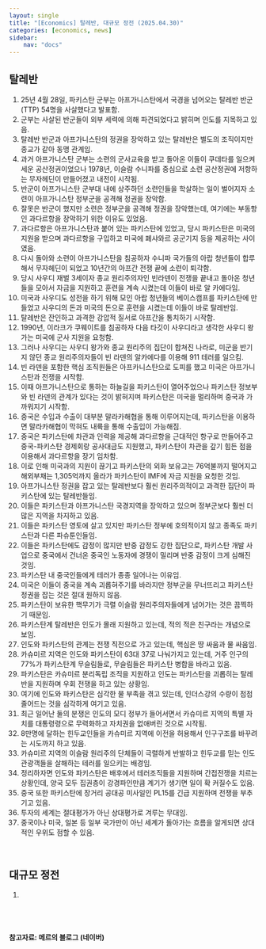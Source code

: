 ```yaml
---
layout: single
title: "[Economics] 탈레반, 대규모 정전 (2025.04.30)"
categories: [economics, news]
sidebar:
    nav: "docs"
---
```


## 탈레반
1. 25년 4월 28일, 파키스탄 군부는 아프가니스탄에서 국경을 넘어오는 탈레반 반군(TTP) 54명을 사살했다고 발표함.
1. 군부는 사살된 반군들이 외부 세력에 의해 파견되었다고 밝히며 인도를 지목하고 있음.
1. 탈레반 반군과 아프가니스탄의 정권을 장악하고 있는 탈레반은 별도의 조직이지만 종교가 같아 동맹 관계임.
1. 과거 아프가니스탄 군부는 소련의 군사교육을 받고 돌아온 이들이 쿠데타를 일으켜 세운 공산정권이었으나 1978년, 이슬람 수니파를 중심으로 소련 공산정권에 저항하는 무자헤딘이 만들어졌고 내전이 시작됨.
1. 반군이 아프가니스탄 군부대 내에 상주하던 소련인들을 학살하는 일이 벌어지자 소련이 아프가니스탄 정부군을 공격해 정권을 장악함.
1. 잘못은 반군이 했지만 소련은 정부군을 공격해 정권을 장악했는데, 여기에는 부동항인 과다르항을 장악하기 위한 이유도 있었음.
1. 과다르항은 아프가니스탄과 붙어 있는 파키스탄에 있었고, 당시 파키스탄은 미국의 지원을 받으며 과다르항을 구입하고 미국에 폐샤와르 공군기지 등을 제공하는 사이였음.
1. 다시 돌아와 소련이 아프가니스탄을 침공하자 수니파 국가들의 아랍 청년들이 합루해서 무자헤딘이 되었고 10년간의 아프간 전쟁 끝에 소련이 퇴각함.
1. 당시 사우디 재벌 3세이자 종교 원리주의자인 빈라덴이 전쟁을 끝내고 돌아온 청년들을 모아서 자금을 지원하고 훈련을 계속 시켰는데 이들이 바로 알 카에다임.
1. 미국과 사우디도 성전을 하기 위해 모인 아랍 청년들의 베이스캠프를 파키스탄에 만들었고 사우디의 돈과 미국의 돈으로 훈련을 시켰는데 이들이 바로 탈레반임.
1. 탈레반은 잔인하고 과격한 강압적 질서로 아프간을 통치하기 시작함.
1. 1990년, 이라크가 쿠웨이트를 침공하자 다음 타깃이 사우디라고 생각한 사우디 왕가는 미국에 군사 지원을 요청함.
1. 그러나 사우디는 사우디 왕가와 종교 원리주의 집단이 합쳐진 나라로, 미군을 반기지 않던 종교 원리주의자들이 빈 라덴의 알카에다를 이용해 911 테러를 일으킴.
1. 빈 라덴을 포함한 핵심 조직원들은 아프카니스탄으로 도피를 했고 미국은 아프가니스탄과 전쟁을 시작함.
1. 이때 아프가니스탄으로 통하는 하늘길을 파키스탄이 열어주었으나 파키스탄 정보부와 빈 라덴의 관계가 있다는 것이 밝혀지며 파키스탄은 미국을 멀리하며 중국과 가까워지기 시작함.
1. 중국은 수입과 수출이 대부분 말라카해협을 통해 이루어지는데, 파키스탄을 이용하면 말라카해협이 막혀도 내륙을 통해 수출입이 가능해짐.
1. 중국은 파키스탄에 차관과 인력을 제공해 과다르항을 근대적인 항구로 만들어주고 중국-파키스탄 경제회랑 공사대금도 지원했고, 파키스탄이 차관을 갚기 힘든 점을 이용해서 과다르항을 장기 임차함.
1. 이로 인해 미국과의 지원이 끊기고 파키스탄의 외화 보유고는 76억불까지 떨어지고 해외부채는 1,305억까지 올라가 파키스탄이 IMF에 자금 지원을 요청한 것임.
1. 아프가니스탄 정권을 잡고 있는 탈레반보다 훨씬 원리주의적이고 과격한 집단이 파키스탄에 있는 탈레반들임.
1. 이들은 파키스탄과 아프가니스탄 국경지역을 장악하고 있으며 정부군보다 훨씬 더 많은 지역을 차지하고 있음.
1. 이들은 파키스탄 영토에 살고 있지만 파키스탄 정부에 호의적이지 않고 종족도 파키스탄과 다른 파슈툰인들임.
1. 이들은 파키스탄에도 감정이 많지만 반중 감정도 강한 집단으로, 파키스탄 개발 사업으로 중국에서 건너온 중국인 노동자에 경쟁이 밀리며 반중 감정이 크게 심해진 것임.
1. 파키스탄 내 중국인들에게 테러가 종종 일어나는 이유임.
1. 미국은 이들이 중국을 계속 괴롭혀주기를 바라지만 정부군을 무너뜨리고 파키스탄 정권을 잡는 것은 절대 원하지 않음.
1. 파키스탄이 보유한 핵무기가 극렬 이슬람 원리주의자들에게 넘어가는 것은 끔찍하기 때문임.
1. 파키스탄계 탈레반은 인도가 몰래 지원하고 있는데, 적의 적은 친구라는 개념으로 보임.
1. 인도와 파키스탄의 관계는 전쟁 직전으로 가고 있는데, 핵심은 땅 싸움과 물 싸움임.
1. 카슈미르 지역은 인도와 파키스탄이 63대 37로 나눠가지고 있는데, 거주 인구의 77%가 파키스탄계 무슬림들로, 무슬림들은 파키스탄 병합을 바라고 있음.
1. 파키스탄은 카슈미르 분리독립 조직을 지원하고 인도는 파키스탄을 괴롭히는 탈레반을 지원하며 우회 전쟁을 하고 있는 상황임.
1. 여기에 인도와 파키스탄은 심각한 물 부족을 겪고 있는데, 인더스강의 수량이 점점 줄어드는 것을 심각하게 여기고 있음.
1. 최근 일어난 둘의 분쟁은 인도의 모디 정부가 들어서면서 카슈미르 지역의 특별 자치를 대통령령으로 무력화하고 자치권을 없애버린 것으로 시작됨.
1. 8만명에 달하는 힌두교인들을 카슈미르 지역에 이전을 허용해서 인구구조를 바꾸려는 시도까지 하고 있음.
1. 카슈미르 지역의 이슬람 원리주의 단체들이 극렬하게 반발하고 힌두교를 믿는 인도 관광객들을 살해하는 테러를 일으키는 배경임.
1. 정리하자면 인도와 파키스탄은 배후에서 테러조직들을 지원하며 간접전쟁을 치르는 상황인데, 양국 모두 집권층이 강경파인만큼 계기가 생기면 일이 확 커질수도 있음.
1. 중국 또한 파키스탄에 장거리 공대공 미사일인 PL15를 긴급 지원하며 전쟁을 부추기고 있음.
1. 투자의 세계는 절대평가가 아닌 상대평가로 겨루는 무대임.
1. 중국이나 미국, 일본 등 일부 국가만이 아닌 세계가 돌아가는 흐름을 알게되면 상대적인 우위도 점할 수 있음.

<br/>

## 대규모 정전
1. 


<br/>
<br/>

#### 참고자료: 메르의 블로그 (네이버) 